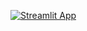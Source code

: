 [![Streamlit App](https://static.streamlit.io/badges/streamlit_badge_black_white.svg)](https://todo-webapp-5nkqxv5eybhtckf7pa5fwz.streamlit.app/)
